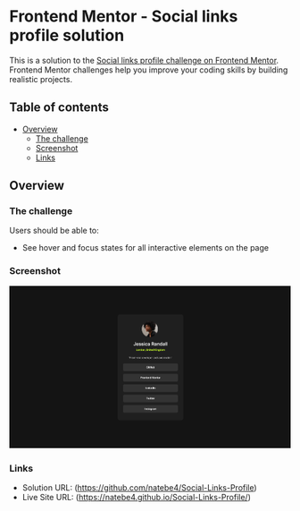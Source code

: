 # Frontend Mentor - Social links profile solution

This is a solution to the [Social links profile challenge on Frontend Mentor](https://www.frontendmentor.io/challenges/social-links-profile-UG32l9m6dQ). Frontend Mentor challenges help you improve your coding skills by building realistic projects. 

## Table of contents

- [Overview](#overview)
  - [The challenge](#the-challenge)
  - [Screenshot](#screenshot)
  - [Links](#links)

## Overview

### The challenge

Users should be able to:

- See hover and focus states for all interactive elements on the page

### Screenshot

![](./assets/images/screenshot.png)


### Links

- Solution URL: (https://github.com/natebe4/Social-Links-Profile)
- Live Site URL: (https://natebe4.github.io/Social-Links-Profile/)
